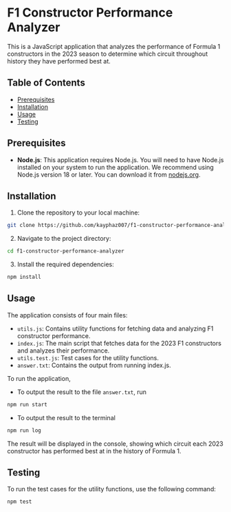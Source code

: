 # F1 Constructor Performance Analyzer

This is a JavaScript application that analyzes the performance of Formula 1 constructors in the 2023 season to determine which circuit throughout history they have performed best at.

## Table of Contents

- [Prerequisites](#prerequisites)
- [Installation](#installation)
- [Usage](#usage)
- [Testing](#testing)

## Prerequisites

- **Node.js**: This application requires Node.js. You will need to have Node.js installed on your system to run the application. We recommend using Node.js version 18 or later. You can download it from [nodejs.org](https://nodejs.org/).

## Installation

1. Clone the repository to your local machine:

```bash
git clone https://github.com/kayphaz007/f1-constructor-performance-analyzer.git
```

2. Navigate to the project directory:

```bash
cd f1-constructor-performance-analyzer
```

3. Install the required dependencies:

```bash
npm install
```

## Usage

The application consists of four main files:

- `utils.js`: Contains utility functions for fetching data and analyzing F1 constructor performance.
- `index.js`: The main script that fetches data for the 2023 F1 constructors and analyzes their performance.
- `utils.test.js`: Test cases for the utility functions.
- `answer.txt`: Contains the output from running index.js.

To run the application,

- To output the result to the file `answer.txt`, run

```bash
npm run start
```

- To output the result to the terminal

```bash
npm run log
```

The result will be displayed in the console, showing which circuit each 2023 constructor has performed best at in the history of Formula 1.

## Testing

To run the test cases for the utility functions, use the following command:

```bash
npm test
```
